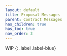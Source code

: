 ```yaml
---
layout: default
title: Proposal Messages
parent: Contract Messages
has_children: true
has_toc: true
nav_order: 3
---
```


WIP
{: .label .label-blue}